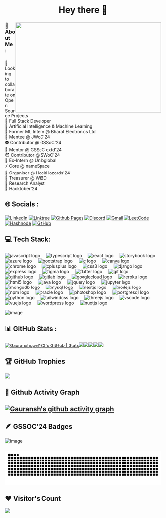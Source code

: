 <h1 align="center">Hey there 👋</h1>

###

<img align="right" width="470" height="290" src="https://github.com/Gauranshgoel123/Gauranshgoel123/assets/121503835/e8d96896-6ea0-408d-9ec5-be409e2ae6ed"  />

###

<h3 align="left">💫 About Me :</h3>
  
###

<p align="left">👯 Looking to collaborate on Open Source Projects<br>🔭 Full Stack Developer<br>🦾 Artificial Intelligence & Machine Learning<br>👻 Former ML Intern @ Bharat Electronics Ltd<br>🌱 Mentee @ JWoC'24<br>👽 Contributor @ GSSoC'24 <br> 🥸 Mentor @ GSSoC extd'24 <br>😈 Contributor @ SWoC'24 <br>👾 Ex-Intern @ Unibglobal<br>⚡ Core @ nameSpace<br>🤖 Organiser @ HackHazards'24<br>🦾 Treasurer @ WiBD<br>🥸 Research Analyst <br>🦀 Hacktober'24 <br>
  
###

<h2 align="left">🌐 Socials :</h2>

###

<div align="left">
  
[![LinkedIn](https://img.shields.io/badge/linkedin-%230077B5.svg?style=for-the-badge&logo=linkedin&logoColor=white)](https://www.linkedin.com/in/gauranshgoel123/) [![Linktree](https://img.shields.io/badge/linktree-1de9b6?style=for-the-badge&logo=linktree&logoColor=white)](https://solo.to/gauranshgoel) [![Github Pages](https://img.shields.io/badge/github%20pages-121013?style=for-the-badge&logo=github&logoColor=white)](https://gauranshgoel123.github.io/Gauransh-Portfolio/) [![Discord](https://img.shields.io/badge/Discord-%235865F2.svg?style=for-the-badge&logo=discord&logoColor=white)](https://discord.gg/gauransh0025) [![Gmail](https://img.shields.io/badge/Gmail-D14836?style=for-the-badge&logo=gmail&logoColor=white)](gauranshgoel04@gmail.com) [![LeetCode](https://img.shields.io/badge/LeetCode-000000?style=for-the-badge&logo=LeetCode&logoColor=#d16c06)](https://leetcode.com/gauranshgoel123/) [![Hashnode](https://img.shields.io/badge/Hashnode-2962FF?style=for-the-badge&logo=hashnode&logoColor=white)](https://hashnode.com/@gauranshgoel123) [![GitHub](https://img.shields.io/badge/github-%23121011.svg?style=for-the-badge&logo=github&logoColor=white)](https://github.com/Gauranshgoel123) 


</div>



<h2 align="left">💻 Tech Stack:</h2>

###

<div align="left">
  <img src="https://cdn.jsdelivr.net/gh/devicons/devicon/icons/javascript/javascript-original.svg" height="40" alt="javascript logo"  />
  <img width="12" />
  <img src="https://cdn.jsdelivr.net/gh/devicons/devicon/icons/typescript/typescript-original.svg" height="40" alt="typescript logo"  />
  <img width="12" />
  <img src="https://cdn.jsdelivr.net/gh/devicons/devicon/icons/react/react-original.svg" height="40" alt="react logo"  />
  <img width="12" />
  <img src="https://cdn.jsdelivr.net/gh/devicons/devicon/icons/storybook/storybook-original.svg" height="40" alt="storybook logo"  />
  <img width="12" />
  <img src="https://cdn.jsdelivr.net/gh/devicons/devicon/icons/azure/azure-original.svg" height="40" alt="azure logo"  />
  <img width="12" />
  <img src="https://cdn.jsdelivr.net/gh/devicons/devicon/icons/bootstrap/bootstrap-original.svg" height="40" alt="bootstrap logo"  />
  <img width="12" />
  <img src="https://cdn.jsdelivr.net/gh/devicons/devicon/icons/c/c-original.svg" height="40" alt="c logo"  />
  <img width="12" />
  <img src="https://cdn.jsdelivr.net/gh/devicons/devicon/icons/canva/canva-original.svg" height="40" alt="canva logo"  />
  <img width="12" />
  <img src="https://cdn.jsdelivr.net/gh/devicons/devicon/icons/chrome/chrome-original.svg" height="40" alt="chrome logo"  />
  <img width="12" />

  <img src="https://cdn.jsdelivr.net/gh/devicons/devicon/icons/cplusplus/cplusplus-original.svg" height="40" alt="cplusplus logo"  />
  <img width="12" />
  <img src="https://cdn.jsdelivr.net/gh/devicons/devicon/icons/css3/css3-original.svg" height="40" alt="css3 logo"  />
  <img width="12" />
  <img src="https://cdn.jsdelivr.net/gh/devicons/devicon/icons/django/django-plain.svg" height="40" alt="django logo"  />
  <img width="12" />
  <img src="https://cdn.jsdelivr.net/gh/devicons/devicon/icons/express/express-original.svg" height="40" alt="express logo"  />
  <img width="12" />
  <img src="https://cdn.jsdelivr.net/gh/devicons/devicon/icons/figma/figma-original.svg" height="40" alt="figma logo"  />
  <img width="12" />
  <img src="https://cdn.jsdelivr.net/gh/devicons/devicon/icons/flutter/flutter-original.svg" height="40" alt="flutter logo"  />
  <img width="12" />
  <img src="https://cdn.jsdelivr.net/gh/devicons/devicon/icons/git/git-original.svg" height="40" alt="git logo"  />
  <img width="12" />
  <img src="https://cdn.jsdelivr.net/gh/devicons/devicon/icons/github/github-original.svg" height="40" alt="github logo"  />
  <img width="12" />
  <img src="https://cdn.jsdelivr.net/gh/devicons/devicon/icons/gitlab/gitlab-original.svg" height="40" alt="gitlab logo"  />
  <img width="12" />
  <img src="https://cdn.jsdelivr.net/gh/devicons/devicon/icons/googlecloud/googlecloud-original.svg" height="40" alt="googlecloud logo"  />
  <img width="12" />
  <img src="https://cdn.jsdelivr.net/gh/devicons/devicon/icons/heroku/heroku-original.svg" height="40" alt="heroku logo"  />
  <img width="12" />
  <img src="https://cdn.jsdelivr.net/gh/devicons/devicon/icons/html5/html5-original.svg" height="40" alt="html5 logo"  />
  <img width="12" />
  <img src="https://cdn.jsdelivr.net/gh/devicons/devicon/icons/java/java-original.svg" height="40" alt="java logo"  />
  <img width="12" />
  <img src="https://cdn.jsdelivr.net/gh/devicons/devicon/icons/jquery/jquery-original.svg" height="40" alt="jquery logo"  />
  <img width="12" />
  <img src="https://cdn.jsdelivr.net/gh/devicons/devicon/icons/jupyter/jupyter-original.svg" height="40" alt="jupyter logo"  />
  <img width="12" />
  <img src="https://cdn.jsdelivr.net/gh/devicons/devicon/icons/mongodb/mongodb-original.svg" height="40" alt="mongodb logo"  />
  <img width="12" />
  <img src="https://cdn.jsdelivr.net/gh/devicons/devicon/icons/mysql/mysql-original.svg" height="40" alt="mysql logo"  />
  <img width="12" />
 
  <img src="https://cdn.jsdelivr.net/gh/devicons/devicon/icons/nextjs/nextjs-original.svg" height="40" alt="nextjs logo"  />
  <img width="12" />
  <img src="https://cdn.jsdelivr.net/gh/devicons/devicon/icons/nodejs/nodejs-original.svg" height="40" alt="nodejs logo"  />
  <img width="12" />
  <img src="https://cdn.jsdelivr.net/gh/devicons/devicon/icons/npm/npm-original-wordmark.svg" height="40" alt="npm logo"  />
  <img width="12" />
  <img src="https://cdn.jsdelivr.net/gh/devicons/devicon/icons/oracle/oracle-original.svg" height="40" alt="oracle logo"  />
  <img width="12" />
  <img src="https://cdn.jsdelivr.net/gh/devicons/devicon/icons/photoshop/photoshop-plain.svg" height="40" alt="photoshop logo"  />
  <img width="12" />
  <img src="https://cdn.jsdelivr.net/gh/devicons/devicon/icons/postgresql/postgresql-original.svg" height="40" alt="postgresql logo"  />
  <img width="12" />
  <img src="https://cdn.jsdelivr.net/gh/devicons/devicon/icons/python/python-original.svg" height="40" alt="python logo"  />
  <img width="12" />
  <img src="https://cdn.jsdelivr.net/gh/devicons/devicon/icons/tailwindcss/tailwindcss-original-wordmark.svg" height="40" alt="tailwindcss logo"  />
  <img width="12" />
  <img src="https://cdn.jsdelivr.net/gh/devicons/devicon/icons/threejs/threejs-original.svg" height="40" alt="threejs logo"  />
  <img width="12" />
  <img src="https://cdn.jsdelivr.net/gh/devicons/devicon/icons/vscode/vscode-original.svg" height="40" alt="vscode logo"  />
  <img width="12" />
  <img src="https://cdn.jsdelivr.net/gh/devicons/devicon/icons/vuejs/vuejs-original.svg" height="40" alt="vuejs logo"  />
  <img width="12" />
  <img src="https://cdn.jsdelivr.net/gh/devicons/devicon/icons/wordpress/wordpress-original.svg" height="40" alt="wordpress logo"  />
  <img width="12" />
  <img src="https://cdn.jsdelivr.net/gh/devicons/devicon/icons/nuxtjs/nuxtjs-original.svg" height="40" alt="nuxtjs logo"  />
</div>

![image](https://github.com/user-attachments/assets/00bc3c9e-c8df-4c22-8825-e7e1db649696)

###

<h2 align="left">📊 GitHub Stats :</h2>

###


[![Gauranshgoel123's GitHub | Stats](https://stats.quira.sh/Gauranshgoel123/github?theme=dark)](https://quira.sh?utm_source=widgets&utm_campaign=Gauranshgoel123)<a href="https://quira.sh?utm_source=widgets&utm_campaign=Gauranshgoel123"><img src="https://stats.quira.sh/Gauranshgoel123/languages-over-time?theme=dark" width="400" /></a>![](https://github-readme-stats.vercel.app/api?username=gauranshgoel123&theme=highcontrast&hide_border=false&include_all_commits=false&count_private=false)<a href="https://quira.sh?utm_source=widgets&utm_campaign=Gauranshgoel123"><img src="https://stats.quira.sh/Gauranshgoel123/topics-over-time?theme=dark" width="350" /></a>![](https://github-readme-streak-stats.herokuapp.com/?user=gauranshgoel123&theme=highcontrast&hide_border=false)![](https://github-readme-stats.vercel.app/api/top-langs/?username=gauranshgoel123&theme=highcontrast&hide_border=false&include_all_commits=false&count_private=false&layout=compact) 
<!--
OTHER QUIRA STATS:

[![Gauranshgoel123's GitHub | Languages Over Time](https://stats.quira.sh/Gauranshgoel123/languages-over-time?theme=dark)](https://quira.sh?utm_source=widgets&utm_campaign=Gauranshgoel123)
[![Gauranshgoel123's GitHub | Topics Over Time](https://stats.quira.sh/Gauranshgoel123/topics-over-time?theme=dark)](https://quira.sh?utm_source=widgets&utm_campaign=Gauranshgoel123)
-->

<!-- Proudly created with GPRM ( https://gprm.itsvg.in ) -->
###

## 🏆 GitHub Trophies
![](https://github-profile-trophy.vercel.app/?username=Gauranshgoel123&theme=darkhub&no-frame=false&no-bg=false&margin-w=4)  

<!-- ## 🔝 Top Contributed Repo
![](https://github-contributor-stats.vercel.app/api?username=Gauranshgoel123&limit=5&theme=dark&combine_all_yearly_contributions=true)
-->

## 👾 Github Activity Graph
[![Gauransh's github activity graph](https://github-readme-activity-graph.vercel.app/graph?username=Gauranshgoel123&theme=react-dark)](https://github.com/Gauranshgoel123/github-readme-activity-graph)
---

<!--
![](https://komarev.com/ghpvc/?username=Gauranshgoel123&color=dc143c&style=for-the-badge)  
-->

## 🪶 GSSOC'24 Badges

<!--
<div style='display:flex; align-items:center; gap: 5px;' align='center'>
<img src="https://raw.githubusercontent.com/girlscript/gssoc-website-new/main/public/badges/postman.png" width="126px" height="126px" />
  <img src="https://github.com/girlscript/gssoc-website-new/blob/main/public/badges/1.png" width="126px" height="126px" />
  <img src="https://github.com/girlscript/gssoc-website-new/blob/main/public/badges/2.png" width="126px" height="126px" />
  <img src="https://github.com/girlscript/gssoc-website-new/blob/main/public/badges/3.png" width="126px" height="126px" />
  <img src="https://github.com/girlscript/gssoc-website-new/blob/main/public/badges/4.png" width="126px" height="126px" />
  <img src="https://github.com/girlscript/gssoc-website-new/blob/main/public/badges/5.png" width="126px" height="126px" />
  <img src="https://github.com/girlscript/gssoc-website-new/blob/main/public/badges/6.png" width="126px" height="126px" />
  <img src="https://github.com/girlscript/gssoc-website-new/blob/main/public/badges/7.png" width="126px" height="126px" />
  <img src="https://github.com/girlscript/gssoc-website-new/blob/main/public/badges/8.png" width="126px" height="126px" />
</div>
-->

![image](https://github.com/user-attachments/assets/c5695031-1a2a-4881-92f9-c710aa00f865)


 <!-- [![An image of @gauranshgoel123's Holopin badges, which is a link to view their full Holopin profile](https://holopin.me/gauranshgoel123)](https://holopin.io/@gauranshgoel123)
-->

###

<img src="https://raw.githubusercontent.com/Gauranshgoel123/Gauranshgoel123/output/snake.svg" alt="Snake animation" />

###

## ❤ Visitor's Count
[![](https://visitcount.itsvg.in/api?id=Gauranshgoel123&icon=7&color=1)](https://visitcount.itsvg.in)

